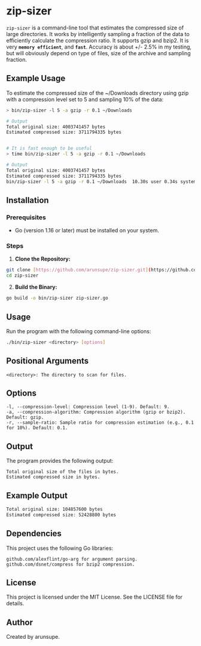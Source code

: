 # zip-sizer

`zip-sizer` is a command-line tool that estimates the compressed size of large directories. It works by intelligently sampling a fraction of the data to efficiently calculate the compression ratio. It supports gzip and bzip2. It is very __`memory efficient`__, and __`fast`__. Accuracy is about +/- 2.5% in my testing, but will obviously depend on type of files, size of the archive and sampling fraction.

## Example Usage

To estimate the compressed size of the ~/Downloads directory using gzip with a compression level set to 5 and sampling 10% of the data:
```bash
> bin/zip-sizer -l 5 -a gzip -r 0.1 ~/Downloads 

# Output
Total original size: 4003741457 bytes
Estimated compressed size: 3711794335 bytes


# It is fast enough to be useful
> time bin/zip-sizer -l 5 -a gzip -r 0.1 ~/Downloads

# Output
Total original size: 4003741457 bytes
Estimated compressed size: 3711794335 bytes
bin/zip-sizer -l 5 -a gzip -r 0.1 ~/Downloads  10.30s user 0.34s system 106% cpu 9.952 total

```

## Installation

### Prerequisites

-   Go (version 1.16 or later) must be installed on your system.

### Steps

1.  **Clone the Repository:**

```bash
git clone [https://github.com/arunsupe/zip-sizer.git](https://github.com/arunsupe/zip-sizer.git)
cd zip-sizer
```

2.  **Build the Binary:**

```bash
go build -o bin/zip-sizer zip-sizer.go
```

## Usage

Run the program with the following command-line options:

```bash
./bin/zip-sizer <directory> [options]
```

## Positional Arguments

    <directory>: The directory to scan for files.

## Options

    -l, --compression-level: Compression level (1-9). Default: 9.
    -a, --compression-algorithm: Compression algorithm (gzip or bzip2). Default: gzip.
    -r, --sample-ratio: Sample ratio for compression estimation (e.g., 0.1 for 10%). Default: 0.1.


## Output

The program provides the following output:

    Total original size of the files in bytes.
    Estimated compressed size in bytes.

## Example Output
```bash
Total original size: 104857600 bytes
Estimated compressed size: 52428800 bytes
```

## Dependencies

This project uses the following Go libraries:

    github.com/alexflint/go-arg for argument parsing.
    github.com/dsnet/compress for bzip2 compression.

## License

This project is licensed under the MIT License. See the LICENSE file for details.

## Author

Created by arunsupe.